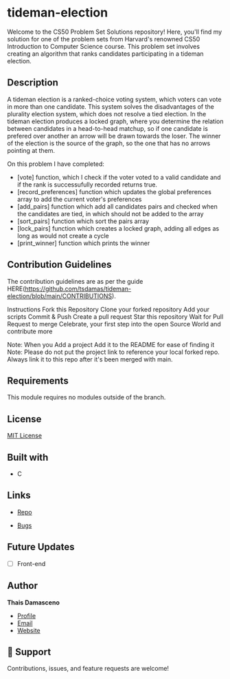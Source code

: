 # tideman-election
Welcome to the CS50 Problem Set Solutions repository! Here, you'll find my solution for one of the problem sets from Harvard's renowned CS50 Introduction to Computer Science course. This problem set involves creating an algorithm that ranks candidates participating in a tideman election. 

## Description

A tideman election is a ranked-choice voting system, which voters can vote in more than one candidate. This system solves the disadvantages of the plurality election system, which does not resolve a tied election. In the tideman election produces a locked graph, where you determine the relation between candidates in a head-to-head matchup, so if one candidate is prefered over another an arrow will be drawn towards the loser. The winner of the election is the source of the graph, so the one that has no arrows pointing at them. 

On this problem I have completed: 

- [vote] function, which I check if the voter voted to a valid candidate and if the rank is successufully recorded returns true. 
- [record_preferences] function which updates the global preferences array to add the current voter's preferences
- [add_pairs] function which add all candidates pairs and checked when the candidates are tied, in which should not be added to the array
- [sort_pairs] function which sort the pairs array 
- [lock_pairs] function which creates a locked graph, adding all edges as long as would not create a cycle
- [print_winner] function which prints the winner 

## Contribution Guidelines

The contribution guidelines are as per the guide HERE(https://github.com/tsdamas/tideman-election/blob/main/CONTRIBUTIONS).

Instructions Fork this Repository Clone your forked repository Add your scripts Commit & Push Create a pull request Star this repository Wait for Pull Request to merge Celebrate, your first step into the open Source World and contribute more

Note: When you Add a project Add it to the README for ease of finding it Note: Please do not put the project link to reference your local forked repo. Always link it to this repo after it's been merged with main.

## Requirements

This module requires no modules outside of the branch. 

## License

[MIT License](https://choosealicense.com/licenses/mit/)

## Built with 

- C

## Links

- [Repo](https://github.com/tsdamas/tideman-election "<tideman-election> Repo")

- [Bugs](https://github.com/tsdamas/tideman-election/issues "Issues Page")

## Future Updates

- [ ] Front-end 


## Author

**Thais Damasceno**

- [Profile](https://github.com/tsdamas "Thais Damasceno")
- [Email](mailto:tssdamasceno@gmail.com?subject=Hi "Hi!")
- [Website](https://stoic-mclean-831fce.netlify.app "Welcome")

## 🤝 Support

Contributions, issues, and feature requests are welcome!
